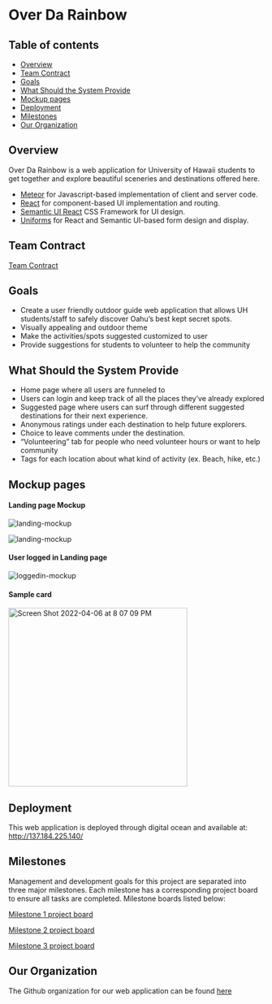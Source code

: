 # Over Da Rainbow

## Table of contents

* [Overview](#overview)
* [Team Contract](#team-contract)
* [Goals](#goals)
* [What Should the System Provide](#what-should-the-system-provide)
* [Mockup pages](#mockup-pages)
* [Deployment](#Deployment)
* [Milestones](#Milestones)
* [Our Organization](#Our-Organization)

## Overview

Over Da Rainbow is a web application for University of Hawaii students to get together and explore beautiful sceneries and destinations offered here.

* [Meteor](https://www.meteor.com/) for Javascript-based implementation of client and server code.
* [React](https://reactjs.org/) for component-based UI implementation and routing.
* [Semantic UI React](https://react.semantic-ui.com/) CSS Framework for UI design.
* [Uniforms](https://uniforms.tools/) for React and Semantic UI-based form design and display.


## Team Contract

[Team Contract](https://docs.google.com/document/d/1HXy_bQAs_UlvUBsboftt7dbf-zyPfi7BWICM8ahgs0M/edit)

## Goals

* Create a user friendly outdoor guide web application that allows UH students/staff to safely discover Oahu’s best kept secret spots.
* Visually appealing and outdoor theme
* Make the activities/spots suggested customized to user 
* Provide suggestions for students to volunteer to help the community

## What Should the System Provide

* Home page where all users are funneled to
* Users can login and keep track of all the places they’ve already explored
* Suggested page where users can surf through different suggested destinations for their next experience.
* Anonymous ratings under each destination to help future explorers.
* Choice to leave comments under the destination.
* “Volunteering” tab for people who need volunteer hours or want to help community
* Tags for each location about what kind of activity  (ex. Beach, hike, etc.)

## Mockup pages

#### Landing page Mockup

![landing-mockup](https://user-images.githubusercontent.com/96926588/163501059-85517fa7-05e3-4229-a293-a2fe9674f5d3.png)

![landing-mockup](https://user-images.githubusercontent.com/96926588/163501139-535b348e-a7f6-4c2b-9cbc-b57e43f8297f.png)



#### User logged in Landing page

![loggedin-mockup](https://user-images.githubusercontent.com/96926588/163501185-7f9f0503-5206-49fc-9690-8302938fd742.png)


#### Sample card 

<img width="352" alt="Screen Shot 2022-04-06 at 8 07 09 PM" src="https://user-images.githubusercontent.com/96926588/162131469-7844878f-d430-475c-8467-507061ea8c9f.png">

## Deployment

This web application is deployed through digital ocean and available at: http://137.184.225.140/


## Milestones

Management and development goals for this project are separated into three major milestones.
Each milestone has a corresponding project board to ensure all tasks are completed.
Milestone boards listed below:

[Milestone 1 project board](https://github.com/over-da-rainbow/over-da-rainbow/projects/1)

[Milestone 2 project board](https://github.com/over-da-rainbow/over-da-rainbow/projects/2)

[Milestone 3 project board](https://github.com/over-da-rainbow/over-da-rainbow/projects/3)


## Our Organization

The Github organization for our web application can be found [here](https://github.com/over-da-rainbow)
